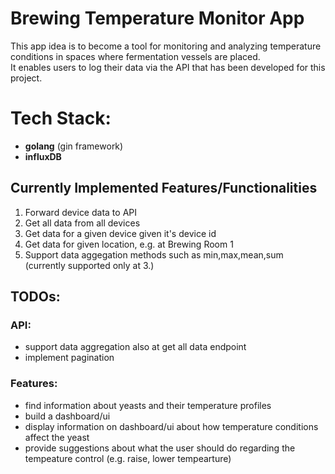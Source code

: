 # Brewing Temperature Monitor App

This app idea is to become a tool for monitoring and analyzing temperature conditions in spaces where fermentation vessels are placed.<br>
It enables users to log their data via the API that has been developed for this project.<br>

# Tech Stack:
- **golang** (gin framework)
- **influxDB**

## Currently Implemented Features/Functionalities

1. Forward device data to API
2. Get all data from all devices
3. Get data for a given device given it's device id
4. Get data for given location, e.g. at Brewing Room 1
5. Support data aggegation methods such as min,max,mean,sum (currently supported only at 3.)


## TODOs:

### API:
* support data aggregation also at get all data endpoint
* implement pagination 

### Features:
* find information about yeasts and their temperature profiles
* build a dashboard/ui
* display information on dashboard/ui about how temperature conditions affect the yeast
* provide suggestions about what the user should do regarding the tempeature control (e.g. raise, lower tempearture)



